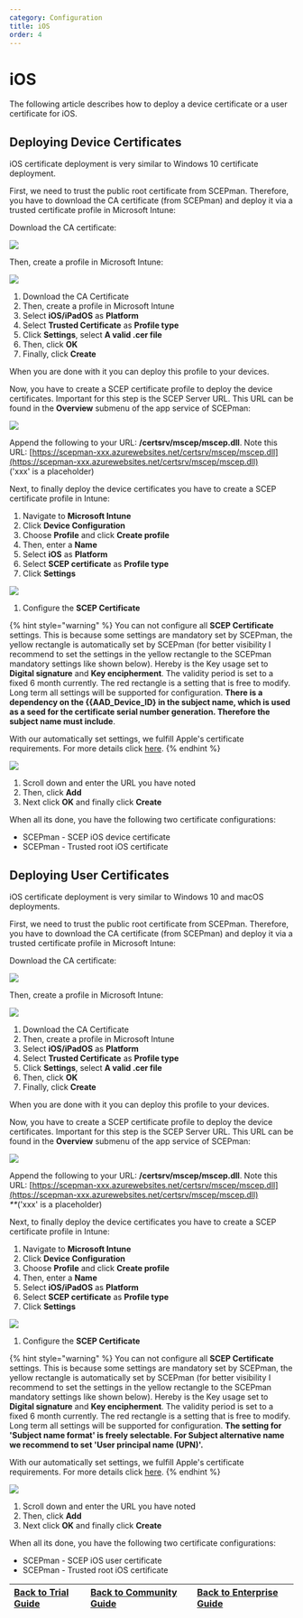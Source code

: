 ```yaml
---
category: Configuration
title: iOS
order: 4
---
```


# iOS

The following article describes how to deploy a device certificate or a user certificate for iOS.

## Deploying Device Certificates

iOS certificate deployment is very similar to Windows 10 certificate deployment.

First, we need to trust the public root certificate from SCEPman. Therefore, you have to download the CA certificate \(from SCEPman\) and deploy it via a trusted certificate profile in Microsoft Intune:

Download the CA certificate:

![](../../.gitbook/assets/scepman24%20%281%29%20%287%29%20%288%29%20%288%29%20%288%29%20%284%29%20%286%29.png)

Then, create a profile in Microsoft Intune:

![](../../.gitbook/assets/scepman_ios1%20%282%29%20%282%29%20%282%29%20%282%29%20%282%29%20%282%29.png)

1. Download the CA Certificate
2. Then, create a profile in Microsoft Intune
3. Select **iOS/iPadOS** as **Platform**
4. Select **Trusted Certificate** as **Profile type**
5. Click **Settings**, select **A valid .cer file**
6. Then, click **OK**
7. Finally, click **Create**

When you are done with it you can deploy this profile to your devices.

Now, you have to create a SCEP certificate profile to deploy the device certificates. Important for this step is the SCEP Server URL. This URL can be found in the **Overview** submenu of the app service of SCEPman:

![](../../.gitbook/assets/scepman27%20%282%29%20%281%29%20%288%29.png)

Append the following to your URL: **/certsrv/mscep/mscep.dll**. Note this URL: [https://scepman-xxx.azurewebsites.net/certsrv/mscep/mscep.dll](https://scepman-xxx.azurewebsites.net/certsrv/mscep/mscep.dll)  
\('xxx' is a placeholder\)

Next, to finally deploy the device certificates you have to create a SCEP certificate profile in Intune:

1. Navigate to **Microsoft Intune**
2. Click **Device Configuration**
3. Choose **Profile** and click **Create profile**
4. Then, enter a **Name**
5. Select **iOS** as **Platform**
6. Select **SCEP certificate** as **Profile type**
7. Click **Settings**

![](../../.gitbook/assets/scepman_ios1_1.png)

1. Configure the **SCEP Certificate**

{% hint style="warning" %}
You can not configure all **SCEP Certificate** settings. This is because some settings are mandatory set by SCEPman, the yellow rectangle is automatically set by SCEPman \(for better visibility I recommend to set the settings in the yellow rectangle to the SCEPman mandatory settings like shown below\). Hereby is the Key usage set to **Digital signature** and **Key encipherment**. The validity period is set to a fixed 6 month currently. The red rectangle is a setting that is free to modify. Long term all settings will be supported for configuration. **There is a dependency on the {{AAD\_Device\_ID} in the subject name, which is used as a seed for the certificate serial number generation. Therefore the subject name must include**.

With our automatically set settings, we fulfill Apple's certificate requirements. For more details click [here](https://support.apple.com/en-us/HT210176).
{% endhint %}

![](../../.gitbook/assets/scepman_ios2%20%281%29%20%281%29.png)

1. Scroll down and enter the URL you have noted
2. Then, click **Add**
3. Next click **OK** and finally click **Create**

When all its done, you have the following two certificate configurations:

* SCEPman - SCEP iOS device certificate
* SCEPman - Trusted root iOS certificate

## Deploying User Certificates

iOS certificate deployment is very similar to Windows 10 and macOS deployments.

First, we need to trust the public root certificate from SCEPman. Therefore, you have to download the CA certificate \(from SCEPman\) and deploy it via a trusted certificate profile in Microsoft Intune:

Download the CA certificate:

![](../../.gitbook/assets/scepman24%20%281%29%20%287%29%20%288%29%20%288%29%20%288%29%20%284%29%20%283%29.png)

Then, create a profile in Microsoft Intune:

![](../../.gitbook/assets/scepman_ios1%20%282%29%20%282%29%20%282%29%20%282%29%20%282%29.png)

1. Download the CA Certificate
2. Then, create a profile in Microsoft Intune
3. Select **iOS/iPadOS** as **Platform**
4. Select **Trusted Certificate** as **Profile type**
5. Click **Settings**, select **A valid .cer file**
6. Then, click **OK**
7. Finally, click **Create**

When you are done with it you can deploy this profile to your devices.

Now, you have to create a SCEP certificate profile to deploy the device certificates. Important for this step is the SCEP Server URL. This URL can be found in the **Overview** submenu of the app service of SCEPman:

![](../../.gitbook/assets/scepman27%20%282%29%20%281%29%20%285%29.png)

Append the following to your URL: **/certsrv/mscep/mscep.dll**. Note this URL: [https://scepman-xxx.azurewebsites.net/certsrv/mscep/mscep.dll](https://scepman-xxx.azurewebsites.net/certsrv/mscep/mscep.dll)  
_\*\*_\('xxx' is a placeholder\)

Next, to finally deploy the device certificates you have to create a SCEP certificate profile in Intune:

1. Navigate to **Microsoft Intune**
2. Click **Device Configuration**
3. Choose **Profile** and click **Create profile**
4. Then, enter a **Name**
5. Select **iOS/iPadOS** as **Platform**
6. Select **SCEP certificate** as **Profile type**
7. Click **Settings**

![](../../.gitbook/assets/scepman_user_ios_1%20%281%29%20%281%29%20%281%29%20%281%29%20%281%29%20%281%29.png)

1. Configure the **SCEP Certificate**

{% hint style="warning" %}
You can not configure all **SCEP Certificate** settings. This is because some settings are mandatory set by SCEPman, the yellow rectangle is automatically set by SCEPman \(for better visibility I recommend to set the settings in the yellow rectangle to the SCEPman mandatory settings like shown below\). Hereby is the Key usage set to **Digital signature** and **Key encipherment**. The validity period is set to a fixed 6 month currently. The red rectangle is a setting that is free to modify. Long term all settings will be supported for configuration. **The setting for 'Subject name format' is freely selectable. For Subject alternative name we recommend to set 'User principal name \(UPN\)'.**

With our automatically set settings, we fulfill Apple's certificate requirements. For more details click [here](https://support.apple.com/en-us/HT210176).
{% endhint %}

![](../../.gitbook/assets/scepman_user_ios_2%20%281%29%20%281%29.png)

1. Scroll down and enter the URL you have noted
2. Then, click **Add**
3. Next click **OK** and finally click **Create**

When all its done, you have the following two certificate configurations:

* SCEPman - SCEP iOS user certificate
* SCEPman - Trusted root iOS certificate

| ​[Back to Trial Guide​](../../getting-started/trial-guide.md#step-4-configure-intune-deployment-profiles) | [Back to Community Guide](../../getting-started/community-guide.md#step-8-configure-intune-deployment-profiles) | ​[Back to Enterprise Guide​](../../getting-started/enterprise-guide.md#step-10-configure-intune-deployment-profiles) |
| :--- | :--- | :--- |


